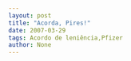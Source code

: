```yaml
---
layout: post
title: "Acorda, Pires!"
date: 2007-03-29
tags: Acordo de leniência,Pfizer
author: None
---
```

 